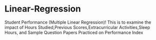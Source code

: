# Linear-Regression
Student Performance (Multiple Linear Regression)! This is to examine the impact of Hours Studied,Previous Scores,Extracurricular Activities,Sleep Hours, and Sample Question Papers Practiced on Performance Index
